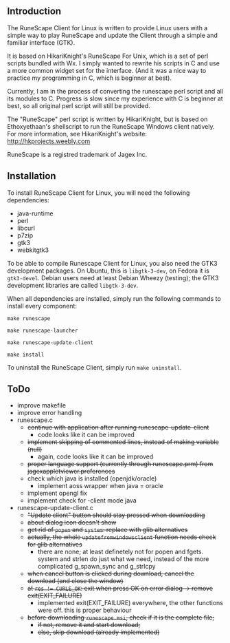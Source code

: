 ## Introduction

The RuneScape Client for Linux is written to provide Linux users with a simple way to play RuneScape and 
update the Client through a simple and familiar interface (GTK).

It is based on HikariKnight's RuneScape For Unix, which is a set of perl scripts bundled with Wx. I simply
wanted to rewrite his scripts in C and use a more common widget set for the interface. (And it was a nice way
to practice my programming in C, which is beginner at best).

Currently, I am in the process of converting the runescape perl script and all its modules to C. Progress is slow
since my experience with C is beginner at best, so all original perl script will still be provided.

The "RuneScape" perl script is written by HikariKnight, but is based on Ethoxyethaan's shellscript to run the RuneScape Windows client natively. For more information, see HikariKnight's website: http://hkprojects.weebly.com

RuneScape is a registred trademark of Jagex Inc.

## Installation

To install RuneScape Client for Linux, you will need the following dependencies:
* java-runtime
* perl
* libcurl
* p7zip
* gtk3
* webkitgtk3

To be able to compile Runescape Client for Linux, you also need the GTK3 development packages. On Ubuntu, this is `libgtk-3-dev`, on Fedora it is `gtk3-devel`. Debian users need at least Debian Wheezy (testing); the GTK3 development libraries are called `libgtk-3-dev`.

When all dependencies are installed, simply run the following commands to install every component:

`make runescape`

`make runescape-launcher`

`make runescape-update-client`

`make install`

To uninstall the RuneScape Client, simply run `make uninstall`.

## ToDo
* improve makefile
* improve error handling
* runescape.c
	* ~~continue with application after running runescape-update-client~~
		* code looks like it can be improved
	* ~~implement skipping of commented lines, instead of making variable (null)~~
		* again, code looks like it can be improved
	* ~~proper language support (currently through runescape.prm) from jagexappletviewer.preferences~~
	* check which java is installed (openjdk/oracle)
		* implement aoss wrapper when java = oracle
	* implement opengl fix
	* implement check for -client mode java
* runescape-update-client.c
	* ~~"Update client" button should stay pressed when downloading~~
	* ~~about dialog icon doesn't show~~
	* ~~get rid of `popen` and `system`: replace with glib alternatives~~
	* ~~actually, the whole `updatefromwindowsclient` function needs check for glib alternatives~~
		* there are none; at least definetely not for popen and fgets. system and strlen do just what we need, instead of the more complicated g_spawn_sync and g_strlcpy 
	* ~~when cancel button is clicked during download, cancel the download (and close the window)~~
	* ~~at `res != CURLE_OK`: exit when press OK on error dialog -> remove exit(EXIT_FAILURE)~~
		* implemented exit(EXIT_FAILURE) everywhere, the other functions were off. this is proper behaviour
	* ~~before downloading `runescape.msi`, check if it is the complete file;~~
		* ~~if not, remove it and start download;~~
		* ~~else, skip download (already implemented)~~
